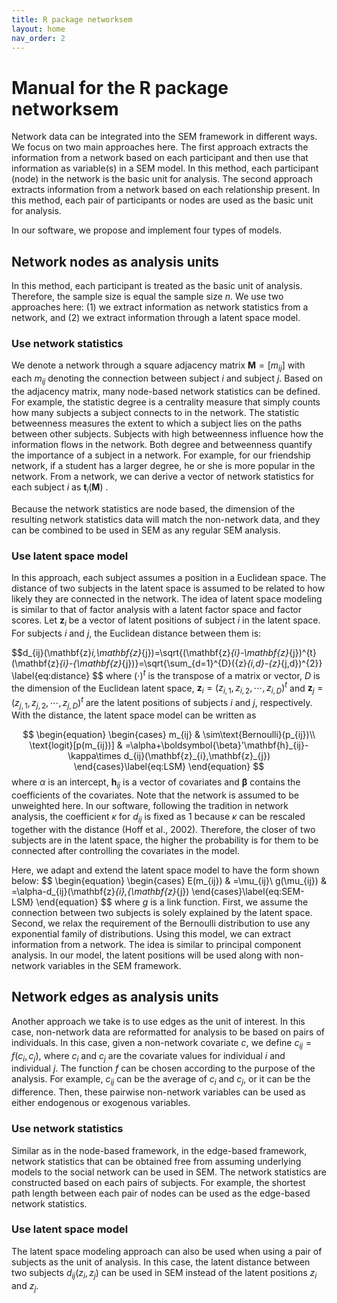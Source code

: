 ```yaml
---
title: R package networksem
layout: home
nav_order: 2
---
```


# Manual for the R package networksem

Network data can be integrated into the SEM framework in different ways. We focus on two main approaches here. The first approach extracts the information from a network based on each participant and then use that information as variable(s) in a SEM model. In this method, each participant (node) in the network is the basic unit for analysis. The second approach extracts information from a network based on each relationship present. In this method, each pair of participants or nodes are used as the basic unit for analysis.

In our software, we propose and implement four types of models.

## Network nodes as analysis units
In this method, each participant is treated as the basic unit of analysis. Therefore, the sample size is equal the sample size $n$. We use two approaches here: (1) we extract information as network statistics from a network, and (2) we extract information through a latent space model.

### Use network statistics
We denote a network through a square adjacency matrix $\mathbf{M}=[m_{ij}]$ with each $m_{ij}$ denoting the connection between subject $i$ and subject $j$. Based on the adjacency matrix, many node-based network statistics can be defined. For example, the statistic degree is a centrality measure that simply counts how many subjects a subject connects to in the network. The statistic betweenness measures the extent to which a subject lies on the paths between other subjects. Subjects with high betweenness influence how the information flows in the network. Both degree and betweenness quantify the importance of a subject in a network. For example, for our friendship network, if a student has a larger degree, he or she is more popular in the network. From a network, we can derive a vector of network statistics for each subject $i$ as $\mathbf{t}_{i}(\mathbf{M})$ .

Because the network statistics are node based, the dimension of the resulting network statistics data will match the non-network data, and they can be combined to be used in SEM as any regular SEM analysis.

### Use latent space model
In this approach, each subject assumes a position in a Euclidean space. The distance of two subjects in the latent space is assumed to be related to how likely they are connected in the network. The idea of latent space modeling is similar to that of factor analysis
with a latent factor space and factor scores. Let $\mathbf{z}_{i}$ be a vector of latent positions of subject $i$ in the latent space. For subjects $i$ and $j$, the Euclidean distance between them is:

$$d_{ij}(\mathbf{z}_i,\mathbf{z}_{j})=\sqrt{(\mathbf{z}_{i}-\mathbf{z}_{j})^{t}(\mathbf{z}_{i}-{\mathbf{z}_{j})}=\sqrt{\sum_{d=1}^{D}({z}_{i,d}-{z}_{j,d})^{2}}
\label{eq:distance}
$$
where $(\cdot)^{t}$ is the transpose of a matrix or vector, $D$ is the dimension of the Euclidean latent space, $\mathbf{z}_{i}=(z_{i,1},z_{i,2},\cdots,z_{i,D})^{t}$ and $\mathbf{z}_{j}=(z_{j,1},z_{j,2},\cdots,z_{j,D})^{t}$ are the latent positions of subjects $i$ and $j$, respectively. With the distance, the latent space model can be written as

$$
\begin{equation}
\begin{cases}
m_{ij} & \sim\text{Bernoulli}(p_{ij})\\
\text{logit}[p(m_{ij})] & =\alpha+\boldsymbol{\beta}'\mathbf{h}_{ij}-\kappa\times d_{ij}(\mathbf{z}_{i},\mathbf{z}_{j})
\end{cases}\label{eq:LSM}
\end{equation}
$$
where $\alpha$ is an intercept, $\mathbf{h}_{ij}$ is a vector of covariates and $\boldsymbol{\beta}$ contains the coefficients of the covariates. Note that the network is assumed to be unweighted here. In our software, following the tradition in network analysis, the coefficient $\kappa$ for $d_{ij}$ is fixed as 1 because $\kappa$ can be rescaled together with the distance (Hoff et al., 2002). Therefore, the closer of two subjects are in the latent space, the higher the probability is for them to be connected after controlling the covariates in the model.

Here, we adapt and extend the latent space model to have the form shown below:
$$
\begin{equation}
\begin{cases}
E(m_{ij}) & =\mu_{ij}\\
g(\mu_{ij}) & =\alpha-d_{ij}(\mathbf{z}_{i},{\mathbf{z}_{j})
\end{cases}\label{eq:SEM-LSM}
\end{equation}
$$
where $g$ is a link function. First, we assume the connection between two subjects is solely explained by the latent space. Second, we relax the requirement of the Bernoulli distribution to use any exponential family of distributions. Using this model, we can extract information from a network. The idea is similar to principal component analysis. In our model, the latent positions will be used along with non-network variables in the SEM framework.

## Network edges as analysis units
Another approach we take is to use edges as the unit of interest. In this case, non-network data are reformatted for analysis to be based on pairs of individuals. In this case, given a non-network covariate $c$, we define $c_{ij} = f(c_i, c_j)$, where $c_i$ and $c_j$ are the covariate values for individual $i$ and individual $j$. The function $f$ can be chosen according to the purpose of the analysis. For example, $c_{ij}$ can be the average of $c_i$ and $c_j$, or it can be the difference. Then, these pairwise non-network variables can be used as either endogenous or exogenous variables.

### Use network statistics
Similar as in the node-based framework, in the edge-based framework, network statistics that can be obtained free from assuming underlying models to the social network can be used in SEM. The network statistics are constructed based on each pairs of subjects. For example, the shortest path length between each pair of nodes can be used as the edge-based network statistics.

### Use latent space model
The latent space modeling approach can also be used when using a pair of subjects as the unit of analysis. In this case, the latent distance between two subjects $d_{ij}(z_i, z_j)$ can be used in SEM instead of the latent positions $z_i$ and $z_j$.
